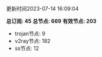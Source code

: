 更新时间2023-07-14 16:09:04

**总订阅: 45**
**总节点: 669**
**有效节点: 203**
- trojan节点: 9
- v2ray节点: 182
- ss节点: 12
